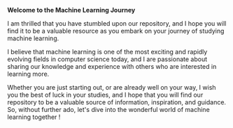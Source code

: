 **Welcome to the Machine Learning Journey**

I am thrilled that you have stumbled upon our repository, and I hope you will find it to be a valuable resource as you embark on your journey of studying machine learning.

I believe that machine learning is one of the most exciting and rapidly evolving fields in computer science today, and I are passionate about sharing our knowledge and experience with others who are interested in learning more.

Whether you are just starting out, or are already well on your way, I wish you the best of luck in your studies, and I hope that you will find our repository to be a valuable source of information, inspiration, and guidance. So, without further ado, let's dive into the wonderful world of machine learning together !

